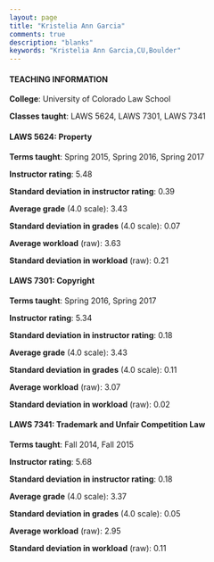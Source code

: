 ```yaml
---
layout: page
title: "Kristelia Ann Garcia" 
comments: true
description: "blanks"
keywords: "Kristelia Ann Garcia,CU,Boulder"
---
```

<head>
<script src="https://ajax.googleapis.com/ajax/libs/jquery/2.1.3/jquery.min.js"></script>
<script src="https://dl.dropboxusercontent.com/s/pc42nxpaw1ea4o9/highcharts.js?dl=0"></script>
<!-- <script src="../assets/js/highcharts.js"></script> -->
<style type="text/css">@font-face {
	font-family: "Bebas Neue";
	src: url(https://www.filehosting.org/file/details/544349/BebasNeue Regular.otf) format("opentype");
	}
	h1.Bebas { 
		font-family: "Bebas Neue", Verdana, Tahoma;
	}
</style>
</head>
	   
#### TEACHING INFORMATION

**College**: University of Colorado Law School

**Classes taught**: LAWS 5624, LAWS 7301, LAWS 7341

#### LAWS 5624: Property

**Terms taught**: Spring 2015, Spring 2016, Spring 2017

**Instructor rating**: 5.48

**Standard deviation in instructor rating**: 0.39

**Average grade** (4.0 scale): 3.43

**Standard deviation in grades** (4.0 scale): 0.07

**Average workload** (raw): 3.63

**Standard deviation in workload** (raw): 0.21

#### LAWS 7301: Copyright

**Terms taught**: Spring 2016, Spring 2017

**Instructor rating**: 5.34

**Standard deviation in instructor rating**: 0.18

**Average grade** (4.0 scale): 3.43

**Standard deviation in grades** (4.0 scale): 0.11

**Average workload** (raw): 3.07

**Standard deviation in workload** (raw): 0.02

#### LAWS 7341: Trademark and Unfair Competition Law

**Terms taught**: Fall 2014, Fall 2015

**Instructor rating**: 5.68

**Standard deviation in instructor rating**: 0.18

**Average grade** (4.0 scale): 3.37

**Standard deviation in grades** (4.0 scale): 0.05

**Average workload** (raw): 2.95

**Standard deviation in workload** (raw): 0.11

